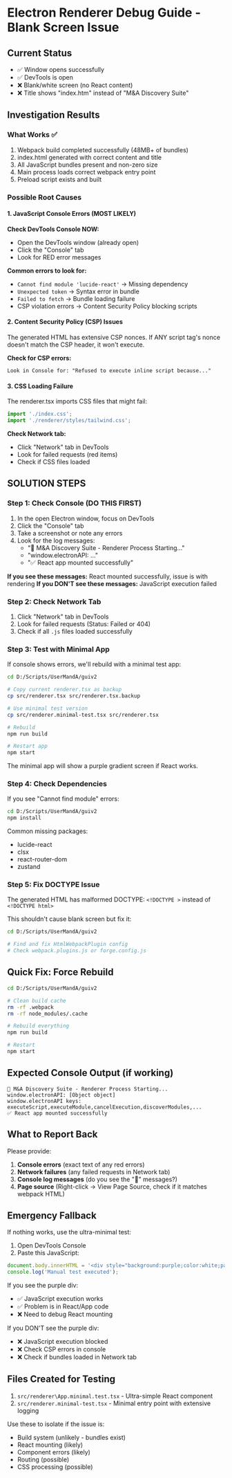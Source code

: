 # Electron Renderer Debug Guide - Blank Screen Issue

## Current Status
- ✅ Window opens successfully
- ✅ DevTools is open
- ❌ Blank/white screen (no React content)
- ❌ Title shows "index.htm" instead of "M&A Discovery Suite"

## Investigation Results

### What Works ✅
1. Webpack build completed successfully (48MB+ of bundles)
2. index.html generated with correct content and title
3. All JavaScript bundles present and non-zero size
4. Main process loads correct webpack entry point
5. Preload script exists and built

### Possible Root Causes

#### 1. JavaScript Console Errors (MOST LIKELY)
**Check DevTools Console NOW:**
- Open the DevTools window (already open)
- Click the "Console" tab
- Look for RED error messages

**Common errors to look for:**
- `Cannot find module 'lucide-react'` → Missing dependency
- `Unexpected token` → Syntax error in bundle
- `Failed to fetch` → Bundle loading failure
- CSP violation errors → Content Security Policy blocking scripts

#### 2. Content Security Policy (CSP) Issues
The generated HTML has extensive CSP nonces. If ANY script tag's nonce doesn't match the CSP header, it won't execute.

**Check for CSP errors:**
```
Look in Console for: "Refused to execute inline script because..."
```

#### 3. CSS Loading Failure
The renderer.tsx imports CSS files that might fail:
```typescript
import './index.css';
import './renderer/styles/tailwind.css';
```

**Check Network tab:**
- Click "Network" tab in DevTools
- Look for failed requests (red items)
- Check if CSS files loaded

## SOLUTION STEPS

### Step 1: Check Console (DO THIS FIRST)
1. In the open Electron window, focus on DevTools
2. Click the "Console" tab
3. Take a screenshot or note any errors
4. Look for the log messages:
   - "🚀 M&A Discovery Suite - Renderer Process Starting..."
   - "window.electronAPI: ..."
   - "✅ React app mounted successfully"

**If you see these messages:** React mounted successfully, issue is with rendering
**If you DON'T see these messages:** JavaScript execution failed

### Step 2: Check Network Tab
1. Click "Network" tab in DevTools
2. Look for failed requests (Status: Failed or 404)
3. Check if all `.js` files loaded successfully

### Step 3: Test with Minimal App
If console shows errors, we'll rebuild with a minimal test app:

```bash
cd D:/Scripts/UserMandA/guiv2

# Copy current renderer.tsx as backup
cp src/renderer.tsx src/renderer.tsx.backup

# Use minimal test version
cp src/renderer.minimal-test.tsx src/renderer.tsx

# Rebuild
npm run build

# Restart app
npm start
```

The minimal app will show a purple gradient screen if React works.

### Step 4: Check Dependencies
If you see "Cannot find module" errors:

```bash
cd D:/Scripts/UserMandA/guiv2
npm install
```

Common missing packages:
- lucide-react
- clsx
- react-router-dom
- zustand

### Step 5: Fix DOCTYPE Issue
The generated HTML has malformed DOCTYPE: `<!DOCTYPE >` instead of `<!DOCTYPE html>`

This shouldn't cause blank screen but fix it:
```bash
cd D:/Scripts/UserMandA/guiv2

# Find and fix HtmlWebpackPlugin config
# Check webpack.plugins.js or forge.config.js
```

## Quick Fix: Force Rebuild

```bash
cd D:/Scripts/UserMandA/guiv2

# Clean build cache
rm -rf .webpack
rm -rf node_modules/.cache

# Rebuild everything
npm run build

# Restart
npm start
```

## Expected Console Output (if working)

```
🚀 M&A Discovery Suite - Renderer Process Starting...
window.electronAPI: [Object object]
window.electronAPI keys: executeScript,executeModule,cancelExecution,discoverModules,...
✅ React app mounted successfully
```

## What to Report Back

Please provide:
1. **Console errors** (exact text of any red errors)
2. **Network failures** (any failed requests in Network tab)
3. **Console log messages** (do you see the "🚀" messages?)
4. **Page source** (Right-click → View Page Source, check if it matches webpack HTML)

## Emergency Fallback

If nothing works, use the ultra-minimal test:

1. Open DevTools Console
2. Paste this JavaScript:

```javascript
document.body.innerHTML = '<div style="background:purple;color:white;padding:40px;font-size:24px;">MANUAL TEST: JavaScript is working!</div>';
console.log('Manual test executed');
```

If you see the purple div:
- ✅ JavaScript execution works
- ✅ Problem is in React/App code
- ❌ Need to debug React mounting

If you DON'T see the purple div:
- ❌ JavaScript execution blocked
- ❌ Check CSP errors in console
- ❌ Check if bundles loaded in Network tab

## Files Created for Testing

1. `src/renderer\App.minimal.test.tsx` - Ultra-simple React component
2. `src/renderer.minimal-test.tsx` - Minimal entry point with extensive logging

Use these to isolate if the issue is:
- Build system (unlikely - bundles exist)
- React mounting (likely)
- Component errors (likely)
- Routing (possible)
- CSS processing (possible)
